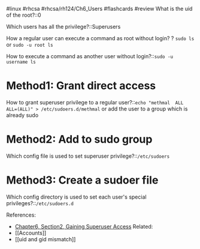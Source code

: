 #linux #rhcsa #rhcsa/rh124/Ch6_Users #flashcards #review
What is the uid of the root?::0
<!--SR:!2023-10-21,76,310-->

Which users has all the privilege?::Superusers
<!--SR:!2023-10-26,81,310-->

How a regular user can execute a command as root without login?
?
`sudo ls` or
`sudo -u root ls`
<!--SR:!2023-08-09,18,270-->

How to execute a command as another user without login?::`sudo -u username ls`
<!--SR:!2023-08-13,22,308-->

# Method1: Grant direct access
How to grant superuser privilege to a regular user?::`echo "methmal  ALL  ALL=(ALL)" > /etc/sudoers.d/methmal` or add the user to a group which is already sudo
<!--SR:!2023-08-12,21,311-->

# Method2: Add to sudo group

Which config file is used to set superuser privilege?::`/etc/sudoers`
<!--SR:!2023-10-21,76,310-->

# Method3: Create a sudoer file
Which config directory is used to set each user's special privileges?::`/etc/sudoers.d`
<!--SR:!2023-08-10,4,289-->

References:
- [Chapter6, Section2, Gaining Superuser Access](rh124-rhel8-official-student-workbook.pdf#pageno=169)
Related:
- [[Accounts]]
- [[uid and gid mismatch]]